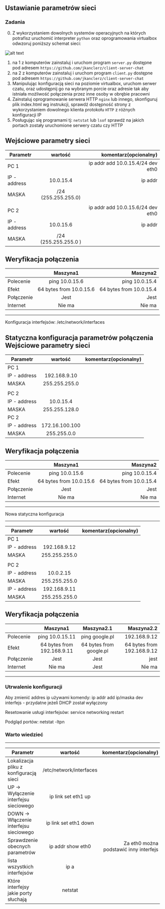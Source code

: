 ## Ustawianie parametrów sieci

### Zadania

0. Z wykorzystaniem dowolnych systemów operacyjnych na których potrafisz uruchomić interpreter ``python`` oraz oprogramowania virtualbox odwzoruj poniższy schemat sieci:

![alt text][network]

[network]: ./network.png "Logo Title Text 2"

1. na 1 z komputerów zainstaluj i uruchom program ``server.py`` dostępne pod adresem ``https://github.com/jkanclerz/client-server-chat``
2. na 2 z komputerów zainstaluj i uruchom program ``client.py`` dostępne pod adresem ``https://github.com/jkanclerz/client-server-chat``
3. Manipulując konfiguracją sieci na poziomie virtualbox, uruchom serwer czatu, oraz udostępnij go na wybranym porcie oraz adresie tak aby istniała możliwość połączenia przez inne osoby w obrębie pracowni
4. Zainstaluj oprogramowanie serwera HTTP ``nginx`` lub innego, skonfiguruj plik index.html wg instrukcji, sprawdź dostępność strony z wykorzystaniem dowolnego klienta protokołu ``HTTP`` z różnych konfiguracji IP
5. Posługując się programami tj: ``netstat`` lub ``lsof`` sprawdź na jakich portach zostały uruchomione serwery czatu czy HTTP

Wejściowe parametry sieci
-------------------------
| Parametr | wartość | komentarz(opcionalny) |
| ------------- |:-------------:| -----:|
|   PC 1 ||  ip addr add 10.0.15.4/24 dev eth0 |
| IP - address  | 10.0.15.4 |ip addr |
| MASKA  | /24 (255.255.255.0) | |
|   |  | |
| PC 2  || ip addr add 10.0.15.6/24 dev eth0 | 
| IP - address  | 10.0.15.6 | ip addr|
| MASKA  | /24 (255.255.255.0 )| |

Weryfikacja połączenia
------------------------
||Maszyna1|Maszyna2|
| ------------- |:-------------:| -----:|
|Polecenie|ping 10.0.15.6|ping 10.0.15.4|
|Efekt|64 bytes from 10.0.15.6|64 bytes from 10.0.15.4|
|Połączenie|Jest|Jest|
|Internet|Nie ma|Nie ma|
-----------------------------

Konfiguracja interfejsów: /etc/network/interfaces


Statyczna konfiguracja parametrów połączenia
Wejściowe parametry sieci
-------------------------
| Parametr | wartość | komentarz(opcionalny) |
| ------------- |:-------------:| -----:|
|   PC 1 |  
| IP - address  | 192.168.9.10 | |
| MASKA  | 255.255.255.0 | |
|   |  | |
| PC 2  |  | |
| IP - address  | 10.0.15.4 | |
| MASKA  | 255.255.128.0 | |
| PC 2  |  | |
| IP - address  | 172.16.100.100 | |
| MASKA  | 255.255.0.0 | |

Weryfikacja połączenia
------------------------
||Maszyna1|Maszyna2|
| ------------- |:-------------:| -----:|
|Polecenie|ping 10.0.15.6|ping 10.0.15.4|
|Efekt|64 bytes from 10.0.15.6|64 bytes from 10.0.15.4|
|Połączenie|Jest|Jest|
|Internet|Nie ma|Nie ma|
-----------------------------
Nowa statyczna konfiguracja 

-------------------------
| Parametr | wartość | komentarz(opcionalny) |
| ------------- |:-------------:| -----:|
|   PC 1 |  
| IP - address  | 192.168.9.12 | |
| MASKA  |255.255.255.0  | |
|   |  | |
| PC 2  |  | |
| IP - address  | 10.0.2.15| |
| MASKA  | 255.255.255.0 | |
| IP - address  | 192.168.9.11 | |
| MASKA  | 255.255.255.0 | |

Weryfikacja połączenia
------------------------
||Maszyna1|Maszyna2.1|Maszyna2.2|
| ------------- |:-------------:|:-----:|----:|
|Polecenie|ping 10.0.15.11|ping google.pl|192.168.9.12|
|Efekt|64 bytes from 192.168.9.11|64 bytes from google.pl|64 bytes from 192.168.9.12|
|Połączenie|Jest|Jest|jest|
|Internet|Nie ma|Jest|Nie ma|
-----------------------------

### Utrwalenie konfiguracji

Aby zmienić addres ip używami komendy: ip addr add ip/maska dev interfejs - przydatne jeżeli DHCP został wyłączony

Resetowanie usługi interfejsów: service networking restart

Podgląd portów: netstat -ltpn 


### Warto wiedzieć

-------------------------
| Parametr | wartość | komentarz(opcionalny) |
| ------------- |:-------------:| -----:|
| Lokalizacja pliku z konfiguracją sieci| /etc/network/interfaces | |
| UP -> Wyłączenie interfejsu sieciowego|ip link set eth1 up | |
| DOWN -> Włączenie interfejsu sieciowego| ip link set eth1 down| |
| Sprawdzenie obecnych parametrów |ip addr show eth0 |Za eth0 można podstawić inny interfejs |
| lista wszystkich interfejsów | ip a | |
| Które interfejsy jakie porty słuchają | netstat | |

